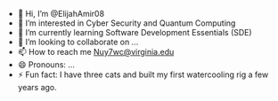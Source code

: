 - 👋 Hi, I’m @ElijahAmir08
- 👀 I’m interested in Cyber Security and Quantum Computing
- 🌱 I’m currently learning Software Development Essentials (SDE)
- 💞️ I’m looking to collaborate on ...
- 📫 How to reach me Nuy7wc@virginia.edu
- 😄 Pronouns: ...
- ⚡ Fun fact: I have three cats and built my first watercooling rig a few years ago.

<!---
ElijahAmir08/ElijahAmir08 is a ✨ special ✨ repository because its `README.md` (this file) appears on your GitHub profile.
You can click the Preview link to take a look at your changes.
--->
